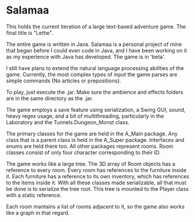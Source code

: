 # Salamaa
This holds the current iteration of a large text-based adventure game.
The final title is "Lethe".

The entire game is written in Java. Salamaa is a personal project of mine
that began before I could even code in Java, and I have been working on
it as my experience with Java has developed. The game is in 'beta'. 

I still have plans to extend the natural language processing abilities of
the game. Currently, the most complex types of input the game parses are simple
<verb> <noun> commands (No articles or prepositions).

To play, just execute the .jar. Make sure the ambience and effects folders
are in the same directory as the .jar.

The game employs a save feature using serialization, a Swing GUI, sound,
heavy regex usage, and a bit of multithreading, particularly in the Laboratory
and the Tunnels.Dungeon_Monst class.

The primary classes for the game are held in the A_Main package. Any class that
is a parent class is held in the A_Super package. Interfaces and enums are held
there too. All other packages represent rooms. Room classes consist of only four
character corresponding to their ID.

The game works like a large tree. The 3D array of Room objects has a reference
to every room. Every room has references to the furniture inside it. Each furniture
has a reference to its own inventory, which has references to the items inside it.
With all these classes made serializable, all that must be done is to serialize
the tree root. This tree is mounted to the Player class with a static reference.

Each room mantains a list of rooms adjacent to it, so the game also works like a 
graph in that regard.
